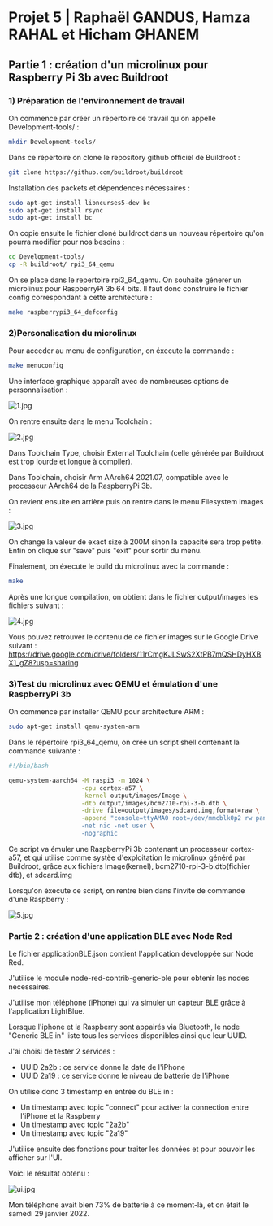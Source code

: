 # Projet 5 | Raphaël GANDUS, Hamza RAHAL et Hicham GHANEM

## Partie 1 : création d'un microlinux pour Raspberry Pi 3b avec Buildroot


### 1) Préparation de l'environnement de travail

On commence par créer un répertoire de travail qu'on appelle Development-tools/ :
```bash
mkdir Development-tools/
```
Dans ce répertoire on clone le repository github officiel de Buildroot :
```bash
git clone https://github.com/buildroot/buildroot
```
Installation des packets et dépendences nécessaires :
```bash
sudo apt-get install libncurses5-dev bc
sudo apt-get install rsync
sudo apt-get install bc
```
On copie ensuite le fichier cloné buildroot dans un nouveau répertoire qu'on pourra modifier pour nos besoins : 
```bash
cd Development-tools/
cp -R buildroot/ rpi3_64_qemu
```
On se place dans le repertoire rpi3_64_qemu. On souhaite génerer un microlinux pour RaspberryPi 3b 64 bits. Il faut donc construire le fichier config correspondant à cette architecture :
```bash
make raspberrypi3_64_defconfig
```


### 2)Personalisation du microlinux

Pour acceder au menu de configuration, on éxecute la commande : 
```bash
make menuconfig
```
Une interface graphique apparaît avec de nombreuses options de personnalisation : 

![1.jpg](./1.jpg)

On rentre ensuite dans le menu Toolchain : 

![2.jpg](./2.jpg)

Dans Toolchain Type, choisir External Toolchain (celle générée par Buildroot est trop lourde et longue à compiler).

Dans Toolchain, choisir Arm AArch64 2021.07, compatible avec le processeur AArch64 de la RaspberryPi 3b.

On revient ensuite en arrière puis on rentre dans le menu Filesystem images :

![3.jpg](./3.jpg)

On change la valeur de exact size à 200M sinon la capacité sera trop petite.
Enfin on clique sur "save" puis "exit" pour sortir du menu.

Finalement, on éxecute le build du microlinux avec la commande :  
```bash
make
```
Après une longue compilation, on obtient dans le fichier output/images les fichiers suivant :

![4.jpg](./4.jpg)

Vous pouvez retrouver le contenu de ce fichier images sur le Google Drive suivant : 
https://drive.google.com/drive/folders/11rCmgKJLSwS2XtPB7mQSHDyHXBX1_gZ8?usp=sharing



### 3)Test du microlinux avec QEMU et émulation d'une RaspberryPi 3b

On commence par installer QEMU pour architecture ARM :
```bash
sudo apt-get install qemu-system-arm
```

Dans le répertoire rpi3_64_qemu, on crée un script shell contenant la commande suivante :
```bash
#!/bin/bash

qemu-system-aarch64 -M raspi3 -m 1024 \
                    -cpu cortex-a57 \
                    -kernel output/images/Image \
                    -dtb output/images/bcm2710-rpi-3-b.dtb \
                    -drive file=output/images/sdcard.img,format=raw \
                    -append "console=ttyAMA0 root=/dev/mmcblk0p2 rw panic=1 rootwait rootfstype \
                    -net nic -net user \
                    -nographic
```
Ce script va émuler une RaspberryPi 3b contenant un processeur cortex-a57, et qui utilise comme systèe d'exploitation le microlinux généré par Buildroot, grâce aux fichiers Image(kernel), bcm2710-rpi-3-b.dtb(fichier dtb), et sdcard.img

Lorsqu'on éxecute ce script, on rentre bien dans l'invite de commande d'une Raspberry : 

![5.jpg](./5.jpg)



### Partie 2 : création d'une application BLE avec Node Red

Le fichier applicationBLE.json contient l'application développée sur Node Red. 

J'utilise le module node-red-contrib-generic-ble pour obtenir les nodes nécessaires.

J'utilise mon téléphone (iPhone) qui va simuler un capteur BLE grâce à l'application LightBlue.

Lorsque l'iphone et la Raspberry sont appairés via Bluetooth, le node "Generic BLE in" liste tous les services disponibles ainsi que leur UUID.

J'ai choisi de tester 2 services : 
- UUID 2a2b : ce service donne la date de l'iPhone
- UUID 2a19 : ce service donne le niveau de batterie de l'iPhone

On utilise donc 3 timestamp en entrée du BLE in :
- Un timestamp avec topic "connect" pour activer la connection entre l'iPhone et la Raspberry
- Un timestamp avec topic "2a2b"
- Un timestamp avec topic "2a19"

J'utilise ensuite des fonctions pour traiter les données et pour pouvoir les afficher sur l'UI.

Voici le résultat obtenu : 

![ui.jpg](./ui.jpg)

Mon téléphone avait bien 73% de batterie à ce moment-là, et on était le samedi 29 janvier 2022.







